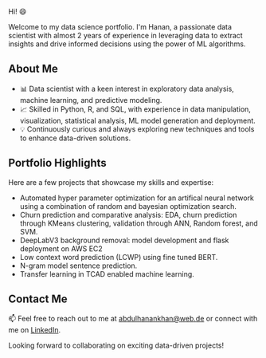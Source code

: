 Hi! :smile:

Welcome to my data science portfolio. I'm Hanan, a passionate data scientist with almost 2 years of experience in leveraging data to extract insights and drive informed decisions using the power of ML algorithms.

## About Me
- 📊 Data scientist with a keen interest in exploratory data analysis, machine learning, and predictive modeling.
- 📈 Skilled in Python, R, and SQL, with experience in data manipulation, visualization, statistical analysis, ML model generation and deployment.
- 💡 Continuously curious and always exploring new techniques and tools to enhance data-driven solutions.

## Portfolio Highlights
Here are a few projects that showcase my skills and expertise:

- Automated hyper parameter optimization for an artifical neural network using a combination of random and bayesian optimization search.
- Churn prediction and comparative analysis: EDA, churn prediction through KMeans clustering, validation through ANN, Random forest, and SVM.
- DeepLabV3 background removal: model development and flask deployment on AWS EC2
- Low context word prediction (LCWP) using fine tuned BERT.
- N-gram model sentence prediction.
- Transfer learning in TCAD enabled machine learning.

## Contact Me

📫 Feel free to reach out to me at abdulhanankhan@web.de or connect with me on [LinkedIn](https://www.linkedin.com/in/abdul-hanan-khan-230a77228/).

Looking forward to collaborating on exciting data-driven projects!
